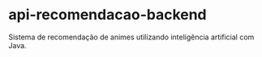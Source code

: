 # api-recomendacao-backend
Sistema de recomendação de animes utilizando inteligência artificial com Java.
